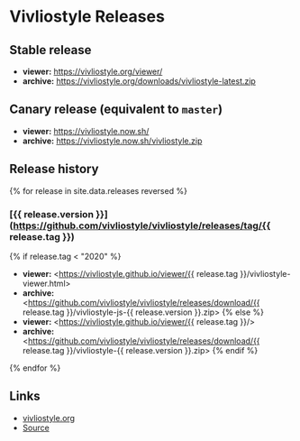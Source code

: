 # Vivliostyle Releases

## Stable release

- **viewer:** <https://vivliostyle.org/viewer/>
- **archive:** <https://vivliostyle.org/downloads/vivliostyle-latest.zip>

## Canary release (equivalent to `master`)

- **viewer:** <https://vivliostyle.now.sh/>
- **archive:** <https://vivliostyle.now.sh/vivliostyle.zip>

## Release history

{% for release in site.data.releases reversed %}
### [{{ release.version }}](https://github.com/vivliostyle/vivliostyle/releases/tag/{{ release.tag }})

{% if release.tag < "2020" %}
- **viewer:** <https://vivliostyle.github.io/viewer/{{ release.tag }}/vivliostyle-viewer.html>
- **archive:** <https://github.com/vivliostyle/vivliostyle/releases/download/{{ release.tag }}/vivliostyle-js-{{ release.version }}.zip>
{% else %}
- **viewer:** <https://vivliostyle.github.io/viewer/{{ release.tag }}/>
- **archive:** <https://github.com/vivliostyle/vivliostyle/releases/download/{{ release.tag }}/vivliostyle-{{ release.version }}.zip>
{% endif %}

{% endfor %}

## Links

- [vivliostyle.org](https://vivliostyle.org/download/)
- [Source](https://github.com/vivliostyle/vivliostyle.github.io)
